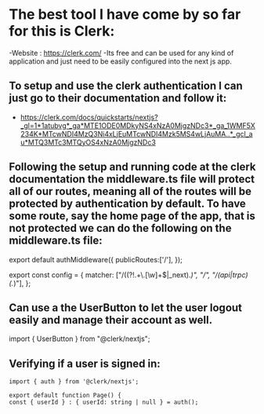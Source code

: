 # The best tool I have come by so far for this is Clerk:

-Website : https://clerk.com/
-Its free and can be used for any kind of application and just need to be easily configured into the next js app.

## To setup and use the clerk authentication I can just go to their documentation and follow it:

- https://clerk.com/docs/quickstarts/nextjs?_gl=1*1atubvg*_ga*MTE1ODE0MDkyNS4xNzA0MjgzNDc3*_ga_1WMF5X234K*MTcwNDI4MzQ3Ni4xLjEuMTcwNDI4Mzk5MS4wLjAuMA..*_gcl_au*MTQ3MTc3MTQyOS4xNzA0MjgzNDc3

## Following the setup and running code at the clerk documentation the middleware.ts file will protect all of our routes, meaning all of the routes will be protected by authentication by default. To have some route, say the home page of the app, that is not protected we can do the following on the middleware.ts file:

export default authMiddleware({
  publicRoutes:['/'],
});

export const config = {
  matcher: ["/((?!.+\\.[\\w]+$|_next).*)", "/", "/(api|trpc)(.*)"],
};


## Can use a the UserButton to let the user logout easily and manage their account as well.

import { UserButton } from "@clerk/nextjs";

<UserButton afterSignOutUrl="/"> 


## Verifying if a user is signed in:


```
import { auth } from '@clerk/nextjs';
 
export default function Page() {
const { userId } : { userId: string | null } = auth();
```

